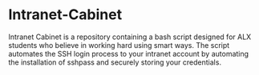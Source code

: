 # Intranet-Cabinet
Intranet Cabinet is a repository containing a bash script designed for ALX students who believe in working hard using smart ways. The script automates the SSH login process to your intranet account by automating the installation of sshpass and securely storing your credentials.
